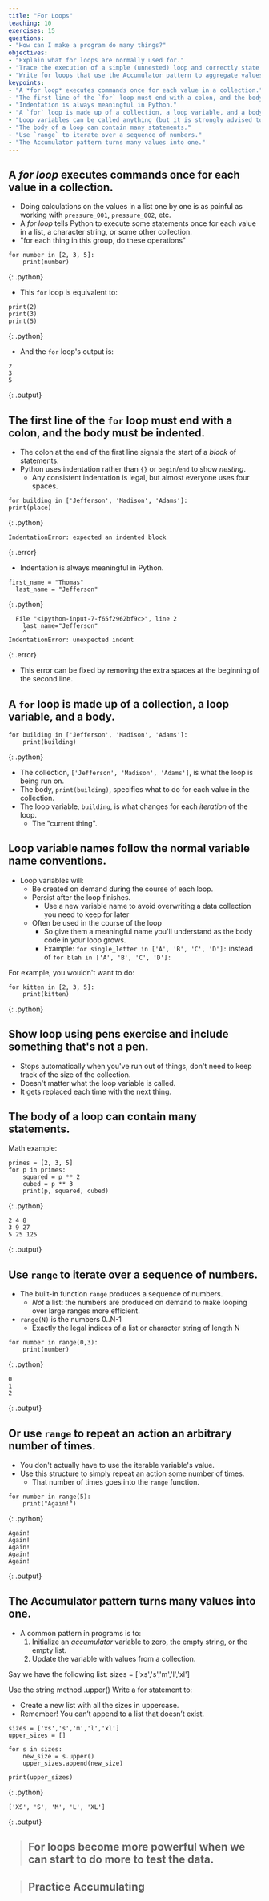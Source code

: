 ```yaml
---
title: "For Loops"
teaching: 10
exercises: 15
questions:
- "How can I make a program do many things?"
objectives:
- "Explain what for loops are normally used for."
- "Trace the execution of a simple (unnested) loop and correctly state the values of variables in each iteration."
- "Write for loops that use the Accumulator pattern to aggregate values."
keypoints:
- "A *for loop* executes commands once for each value in a collection."
- "The first line of the `for` loop must end with a colon, and the body must be indented."
- "Indentation is always meaningful in Python."
- "A `for` loop is made up of a collection, a loop variable, and a body."
- "Loop variables can be called anything (but it is strongly advised to have a meaningful name to the looping variable)."
- "The body of a loop can contain many statements."
- "Use `range` to iterate over a sequence of numbers."
- "The Accumulator pattern turns many values into one."
---
```

## A *for loop* executes commands once for each value in a collection.

*   Doing calculations on the values in a list one by one
    is as painful as working with `pressure_001`, `pressure_002`, etc.
*   A *for loop* tells Python to execute some statements once for each value in a list,
    a character string,
    or some other collection.
*   "for each thing in this group, do these operations"

~~~
for number in [2, 3, 5]:
    print(number)
~~~
{: .python}

*   This `for` loop is equivalent to:

~~~
print(2)
print(3)
print(5)
~~~
{: .python}

*   And the `for` loop's output is:

~~~
2
3
5
~~~
{: .output}

## The first line of the `for` loop must end with a colon, and the body must be indented.

*   The colon at the end of the first line signals the start of a *block* of statements.
*   Python uses indentation rather than `{}` or `begin`/`end` to show *nesting*.
    *   Any consistent indentation is legal, but almost everyone uses four spaces.

~~~
for building in ['Jefferson', 'Madison', 'Adams']:
print(place)
~~~
{: .python}
~~~
IndentationError: expected an indented block
~~~
{: .error}

*   Indentation is always meaningful in Python.

~~~
first_name = "Thomas"
  last_name = "Jefferson"
~~~
{: .python}
~~~
  File "<ipython-input-7-f65f2962bf9c>", line 2
    last_name="Jefferson"
    ^
IndentationError: unexpected indent
~~~
{: .error}

*   This error can be fixed by removing the extra spaces
    at the beginning of the second line.

## A `for` loop is made up of a collection, a loop variable, and a body.

~~~
for building in ['Jefferson', 'Madison', 'Adams']:
    print(building)
~~~
{: .python}

*   The collection, `['Jefferson', 'Madison', 'Adams']`, is what the loop is being run on.
*   The body, `print(building)`, specifies what to do for each value in the collection.
*   The loop variable, `building`, is what changes for each *iteration* of the loop.
    *   The "current thing".

## Loop variable names follow the normal variable name conventions.

*   Loop variables will:
    *   Be created on demand during the course of each loop.
    *   Persist after the loop finishes.
        * Use a new variable name to avoid overwriting a data collection you need to keep for later
    *   Often be used in the course of the loop
        * So give them a meaningful name you'll understand as the body code in your loop grows.
        * Example: `for single_letter in ['A', 'B', 'C', 'D']:` instead of `for blah in ['A', 'B', 'C', 'D']:`

For example, you wouldn't want to do:
~~~
for kitten in [2, 3, 5]:
    print(kitten)
~~~
{: .python}

## Show loop using pens exercise and include something that's not a pen. 
* Stops automatically when you've run out of things, don't need to keep track of the size of the collection. 
* Doesn't matter what the loop variable is called.
* It gets replaced each time with the next thing. 

## The body of a loop can contain many statements.
Math example: 
~~~
primes = [2, 3, 5]
for p in primes:
    squared = p ** 2
    cubed = p ** 3
    print(p, squared, cubed)
~~~
{: .python}
~~~
2 4 8
3 9 27
5 25 125
~~~
{: .output}

## Use `range` to iterate over a sequence of numbers.

*   The built-in function `range` produces a sequence of numbers.
    *   *Not* a list: the numbers are produced on demand
        to make looping over large ranges more efficient.
*   `range(N)` is the numbers 0..N-1
    *   Exactly the legal indices of a list or character string of length N

~~~
for number in range(0,3):
    print(number)
~~~
{: .python}
~~~
0
1
2
~~~
{: .output}

## Or use `range` to repeat an action an arbitrary number of times.

*   You don't actually have to use the iterable variable's value.
*   Use this structure to simply repeat an action some number of times.
    *   That number of times goes into the `range` function.

~~~
for number in range(5):
    print("Again!")
~~~
{: .python}
~~~
Again!
Again!
Again!
Again!
Again!
~~~
{: .output}

## The Accumulator pattern turns many values into one.

*   A common pattern in programs is to:
    1.  Initialize an *accumulator* variable to zero, the empty string, or the empty list.
    2.  Update the variable with values from a collection.

Say we have the following list:
sizes = ['xs','s','m','l','xl']

Use the string method .upper() 
Write a for statement to:
* Create a new list with all the sizes in uppercase.
* Remember! You can’t append to a list that doesn’t exist.

~~~
sizes = ['xs','s','m','l','xl']
upper_sizes = []

for s in sizes:
    new_size = s.upper()
    upper_sizes.append(new_size)

print(upper_sizes)
~~~
{: .python}
~~~
['XS', 'S', 'M', 'L', 'XL']
~~~
{: .output}

> ## For loops become more powerful when we can start to do more to test the data.

> ## Practice Accumulating
>

